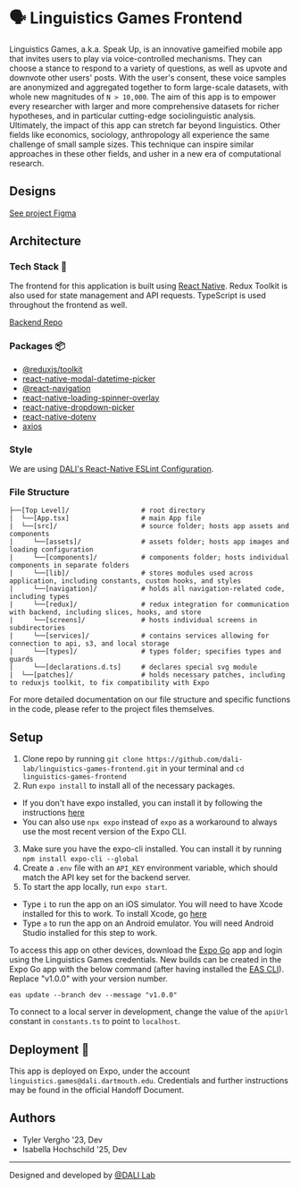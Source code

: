 # 🗣 Linguistics Games Frontend

Linguistics Games, a.k.a. Speak Up, is an innovative gameified mobile app that invites users to play via voice-controlled mechanisms. They can choose a stance to respond to a variety of questions, as well as upvote and downvote other users' posts. With the user's consent, these voice samples are anonymized and aggregated together to form large-scale datasets, with whole new magnitudes of `N > 10,000`. The aim of this app is to empower every researcher with larger and more comprehensive datasets for richer hypotheses, and in particular cutting-edge sociolinguistic analysis. Ultimately, the impact of this app can stretch far beyond linguistics. Other fields like economics, sociology, anthropology all experience the same challenge of small sample sizes. This technique can inspire similar approaches in these other fields, and usher in a new era of computational research.

## Designs

[See project Figma](https://www.figma.com/file/rA2O0gfeSZ6mFjTjsPulWP/Linguistics-Games-22F)

## Architecture
### Tech Stack 🥞
The frontend for this application is built using [React Native](https://reactnative.dev/). Redux Toolkit is also used for state management and API requests. TypeScript is used throughout the frontend as well.

[Backend Repo](https://github.com/dali-lab/linguistics-games-backend)

### Packages 📦
* [@reduxjs/toolkit](https://www.npmjs.com/package/@reduxjs/toolkit)
* [react-native-modal-datetime-picker](https://www.npmjs.com/package/react-native-modal-datetime-picker)
* [@react-navigation](https://reactnavigation.org/)
* [react-native-loading-spinner-overlay](https://www.npmjs.com/package/react-native-loading-spinner-overlay)
* [react-native-dropdown-picker](https://www.npmjs.com/package/react-native-dropdown-picker)
* [react-native-dotenv](https://www.npmjs.com/package/react-native-dotenv)
* [axios](https://github.com/axios/axios)

### Style

We are using [DALI's React-Native ESLint Configuration](https://gist.github.com/timofei7/c8df5cc69f44127afb48f5d1dffb6c84).

### File Structure

```
├──[Top Level]/                  # root directory
|  └──[App.tsx]                  # main App file
|  └──[src]/                     # source folder; hosts app assets and components
|     └──[assets]/               # assets folder; hosts app images and loading configuration
|     └──[components]/           # components folder; hosts individual components in separate folders
|     └──[lib]/                  # stores modules used across application, including constants, custom hooks, and styles
|     └──[navigation]/           # holds all navigation-related code, including types
|     └──[redux]/                # redux integration for communication with backend, including slices, hooks, and store
|     └──[screens]/              # hosts individual screens in subdirectories
|     └──[services]/             # contains services allowing for connection to api, s3, and local storage
|     └──[types]/                # types folder; specifies types and guards
|     └──[declarations.d.ts]     # declares special svg module
|  └──[patches]/                 # holds necessary patches, including to reduxjs toolkit, to fix compatibility with Expo
```

For more detailed documentation on our file structure and specific functions in the code, please refer to the project files themselves.

## Setup 
1. Clone repo by running `git clone https://github.com/dali-lab/linguistics-games-frontend.git` in your terminal and `cd linguistics-games-frontend`
2. Run `expo install` to install all of the necessary packages.
  * If you don't have expo installed, you can install it by following the instructions [here](https://docs.expo.dev/get-started/installation/)
  * You can also use `npx expo` instead of `expo` as a workaround to always use the most recent version of the Expo CLI.
3. Make sure you have the expo-cli installed. You can install it by running `npm install expo-cli --global`
4. Create a `.env` file with an `API_KEY` environment variable, which should match the API key set for the backend server.
5. To start the app locally, run `expo start`. 
  * Type `i` to run the app on an iOS simulator. You will need to have Xcode installed for this to work. To install Xcode, go [here](https://apps.apple.com/us/app/xcode/id497799835?mt=12)
  * Type `a` to run the app on an Android emulator. You will need Android Studio installed for this step to work.


To access this app on other devices, download the [Expo Go](https://expo.dev/client) app and login using the Linguistics Games credentials. New builds can be created in the Expo Go app with the below command (after having installed the [EAS CLI](https://github.com/expo/eas-cli)). Replace "v1.0.0" with your version number.

```
eas update --branch dev --message "v1.0.0"
```

To connect to a local server in development, change the value of the `apiUrl` constant in `constants.ts` to point to `localhost`.

## Deployment 🚀
This app is deployed on Expo, under the account `linguistics.games@dali.dartmouth.edu`. Credentials and further instructions may be found in the official Handoff Document.

## Authors
* Tyler Vergho '23, Dev
* Isabella Hochschild '25, Dev

---
Designed and developed by [@DALI Lab](https://github.com/dali-lab)